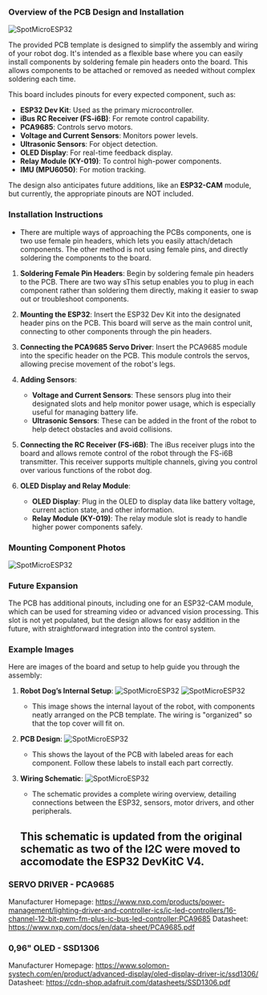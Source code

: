 ### Overview of the PCB Design and Installation
![SpotMicroESP32](https://github.com/Blacksheep909/SpotMicroESP32/blob/master/electronics/Images/Screenshot%202024-11-11%20003432.png)

The provided PCB template is designed to simplify the assembly and wiring of your robot dog. It's intended as a flexible base where you can easily install components by soldering female pin headers onto the board. This allows components to be attached or removed as needed without complex soldering each time. 

This board includes pinouts for every expected component, such as:

- **ESP32 Dev Kit**: Used as the primary microcontroller.
- **iBus RC Receiver (FS-i6B)**: For remote control capability.
- **PCA9685**: Controls servo motors.
- **Voltage and Current Sensors**: Monitors power levels.
- **Ultrasonic Sensors**: For object detection.
- **OLED Display**: For real-time feedback display.
- **Relay Module (KY-019)**: To control high-power components.
- **IMU (MPU6050)**: For motion tracking.

The design also anticipates future additions, like an **ESP32-CAM** module, but currently, the appropriate pinouts are NOT included.

### Installation Instructions

- There are multiple ways of approaching the PCBs components, one is two use female pin headers, which lets you easily attach/detach components. The other method is not using female pins, and directly soldering the components to the board.

1. **Soldering Female Pin Headers**: Begin by soldering female pin headers to the PCB. There are two way sThis setup enables you to plug in each component rather than soldering them directly, making it easier to swap out or troubleshoot components.

2. **Mounting the ESP32**: Insert the ESP32 Dev Kit into the designated header pins on the PCB. This board will serve as the main control unit, connecting to other components through the pin headers.

3. **Connecting the PCA9685 Servo Driver**: Insert the PCA9685 module into the specific header on the PCB. This module controls the servos, allowing precise movement of the robot's legs.

4. **Adding Sensors**:
   - **Voltage and Current Sensors**: These sensors plug into their designated slots and help monitor power usage, which is especially useful for managing battery life.
   - **Ultrasonic Sensors**: These can be added in the front of the robot to help detect obstacles and avoid collisions.

5. **Connecting the RC Receiver (FS-i6B)**: The iBus receiver plugs into the board and allows remote control of the robot through the FS-i6B transmitter. This receiver supports multiple channels, giving you control over various functions of the robot dog.

6. **OLED Display and Relay Module**:
   - **OLED Display**: Plug in the OLED to display data like battery voltage, current action state, and other information.
   - **Relay Module (KY-019)**: The relay module slot is ready to handle higher power components safely.
   
### Mounting Component Photos
![SpotMicroESP32](https://github.com/Blacksheep909/SpotMicroESP32/blob/master/electronics/Images/pcbassemble.jpg)
### Future Expansion

The PCB has additional pinouts, including one for an ESP32-CAM module, which can be used for streaming video or advanced vision processing. This slot is not yet populated, but the design allows for easy addition in the future, with straightforward integration into the control system.

### Example Images

Here are images of the board and setup to help guide you through the assembly:

1. **Robot Dog’s Internal Setup**:
   ![SpotMicroESP32](https://github.com/Blacksheep909/SpotMicroESP32/blob/master/electronics/Images/finishedpcb.jpg)
   ![SpotMicroESP32](https://github.com/Blacksheep909/SpotMicroESP32/blob/master/electronics/Images/finishedwideangle.jpg)
   - This image shows the internal layout of the robot, with components neatly arranged on the PCB template. The wiring is "organized" so that the top cover will fit on.

3. **PCB Design**:
   ![SpotMicroESP32](https://github.com/Blacksheep909/SpotMicroESP32/blob/master/electronics/Images/Screenshot%202024-11-11%20002821.png)
   
   - This shows the layout of the PCB with labeled areas for each component. Follow these labels to install each part correctly.

5. **Wiring Schematic**:
   ![SpotMicroESP32](https://github.com/Blacksheep909/SpotMicroESP32/blob/master/electronics/Images/image.png)
   - The schematic provides a complete wiring overview, detailing connections between the ESP32, sensors, motor drivers, and other peripherals.

   ## This schematic is updated from the original schematic as two of the I2C were moved to accomodate the ESP32 DevKitC V4. 


### SERVO DRIVER - PCA9685 ###

Manufacturer Homepage: https://www.nxp.com/products/power-management/lighting-driver-and-controller-ics/ic-led-controllers/16-channel-12-bit-pwm-fm-plus-ic-bus-led-controller:PCA9685
Datasheet: https://www.nxp.com/docs/en/data-sheet/PCA9685.pdf

### 0,96" OLED - SSD1306 ###

Manufacturer Homepage: https://www.solomon-systech.com/en/product/advanced-display/oled-display-driver-ic/ssd1306/
Datasheet: https://cdn-shop.adafruit.com/datasheets/SSD1306.pdf
